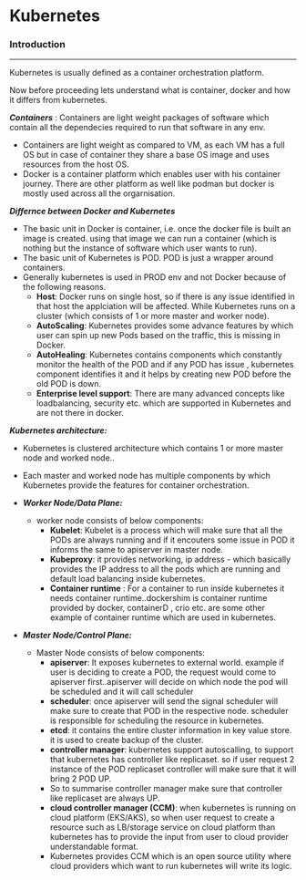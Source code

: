 <h1> Kubernetes </h1>

<h3> Introduction </h3>

---


Kubernetes is usually defined as a container orchestration platform.

Now before proceeding lets understand what is container, docker and how it differs from kubernetes.

***Containers*** : Containers are light weight packages of software which contain all the dependecies required to run that software in any env.

- Containers are light weight as compared to VM, as each VM has a full OS but in case of container they share a base OS image and uses resources from the host OS.
- Docker is a container platform which enables user with his container journey. There are other platform as well like podman but docker is mostly used across all the orgarnisation. 
  
***Differnce between Docker and Kubernetes***

- The basic unit in Docker is container, i.e. once the docker file is built an image is created. using that image we can run a container (which is nothing but the instance of software which user wants to run).
- The basic unit of Kubernetes is POD. POD is just a wrapper around containers. 
- Generally kubernetes is used in PROD  env and not Docker because of the following reasons.
  - __Host__: Docker runs on single host, so if there is any issue identified in that host the applciation will be affected. While Kubernetes runs on a cluster (which consists of 1 or more master and worker node).
  - __AutoScaling__: Kubernetes provides some advance features by which user can spin up new Pods based on the traffic, this is missing in Docker.
  - __AutoHealing__: Kubernetes contains components which constantly monitor the health of the POD and if any POD has issue , kubernetes component identifies it and it helps by creating new POD before the old POD is down.
  - __Enterprise level support__: There are many advanced concepts like loadbalancing, security etc. which are supported in Kubernetes and are not there in docker.

**___Kubernetes architecture:___**
- Kubernetes is clustered architecture which contains 1 or more master node and worked node..
- Each master and worked node has multiple components by which Kubernetes provide the features for container orchestration.

- ***Worker Node/Data Plane:*** 
  - worker node consists of below components:
    - __Kubelet__: Kubelet is a process which will make sure that all the PODs are always running and if it encouters some issue in POD it informs the same to apiserver in master node.
    - __Kubeproxy__: it provides networking, ip address - which basically provides the IP address to all the pods which are running and default load balancing inside kubernetes.
    - __Container runtime__ : For a container to run inside kubernetes it needs container runtime..dockershim is container runtime provided by docker, containerD , crio etc. are some other example of container runtime which are used in kubernetes.

- ***Master Node/Control Plane:***
  - Master Node consists of below components:
    - __apiserver__: It exposes kubernetes to external world. example if user is deciding to create a POD, the request would come to apiserver first..apiserver will decide on which node the pod will be scheduled and it will call scheduler
    - __scheduler__: once apiserver will send the signal scheduler will make sure to create that POD in the respective node. scheduler is responsible for scheduling the resource in kubernetes.
    - __etcd__: it contains the entire cluster information in key value store. it is used to create backup of the cluster.
    - __controller manager__: kubernetes support autoscalling, to support that kubernetes has controller like replicaset. so if user request 2 instance of the POD replicaset controller will make sure that it will bring 2 POD UP.
    - So to summarise controller manager make sure that controller like replicaset are always UP.
    - __cloud controller manager (CCM)__: when kubernetes is running on cloud platform (EKS/AKS), so when user request to create a resource such as LB/storage service on cloud platform than kubernetes has to provide the input from user to cloud provider understandable format. 
    - Kubernetes provides CCM which is an open source utility where cloud providers which want to run kubernetes will write its logic. 